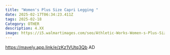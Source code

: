 ```yaml
---
title: "Women's Plus Size Capri Legging "
date: 2025-02-17T06:34:23.411Z
tags: 2025-02-18
Category: OTHER
description: 4.XX
image: https://i5.walmartimages.com/seo/Athletic-Works-Women-s-Plus-Size-Core-Active-Capri-Legging_0756725e-a4e3-42b6-bf1b-d8c7f49056c2.cfdd63e54d7bd50a307070ccf1645021.jpeg?odnHeight=2000&odnWidth=2000&odnBg=FFFFFF
---
```

https://mavely.app.link/e/zKz1VUtq3Qb    AD